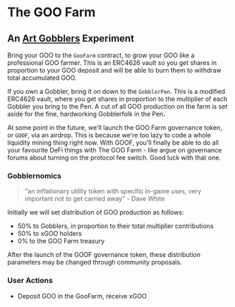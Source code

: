 # The GOO Farm

## An [Art Gobblers](https://www.paradigm.xyz/2022/09/artgobblers) Experiment

Bring your GOO to the `GooFarm` contract, to grow your GOO like a professional GOO farmer. This is an ERC4626 vault so you get shares in proportion to your GOO deposit and will be able to burn them to withdraw total accumulated GOO.

If you own a Gobbler, bring it on down to the `GobblerPen`. This is a modified ERC4626 vault, where you get shares in proportion to the multiplier of each Gobbler you bring to the Pen. A cut of all GOO production on the farm is set aside for the fine, hardworking Gobblerfolk in the Pen.

At some point in the future, we'll launch the GOO Farm governance token, or `GOOF`, via an airdrop. This is because we're too lazy to code a whole liquidity mining thing right now. With GOOF, you'll finally be able to do all your favourite DeFi things with The GOO Farm - like argue on governance forums about turning on the protocol fee switch. Good luck with that one.


### Gobblernomics

> "an inflationary utility token with specific in-game uses, very important not to get carried away" - Dave White

Initially we will set distribution of GOO production as follows:

 - 50% to Gobblers, in proportion to their total multiplier contributions
 - 50% to xGOO holders
 - 0% to the GOO Farm treasury

After the launch of the GOOF governance token, these distribution parameters may be changed through community proposals.


### User Actions

 - Deposit GOO in the GooFarm, receive xGOO 